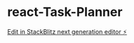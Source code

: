 # react-Task-Planner

[Edit in StackBlitz next generation editor ⚡️](https://stackblitz.com/~/github.com/AngeloSebaaly/react-Task-Planner)